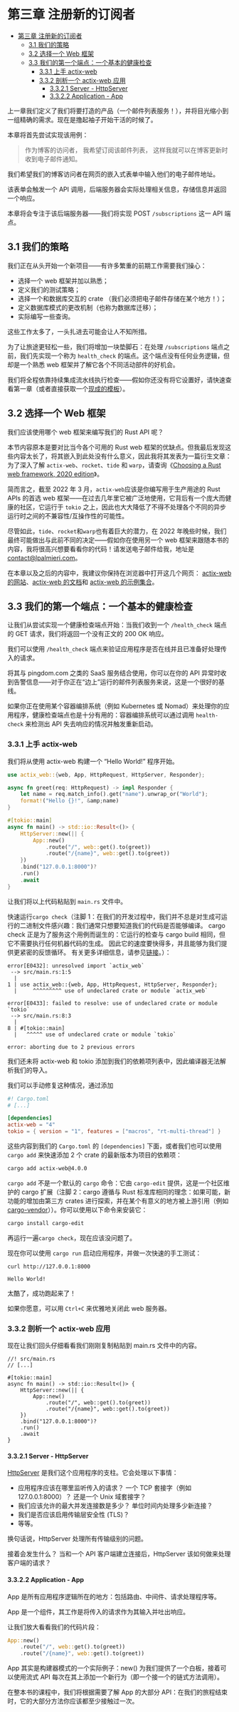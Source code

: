 # 第三章 注册新的订阅者

- [第三章 注册新的订阅者](#第三章-注册新的订阅者)
  - [3.1 我们的策略](#31-我们的策略)
  - [3.2 选择一个 Web 框架](#32-选择一个-web-框架)
  - [3.3 我们的第一个端点：一个基本的健康检查](#33-我们的第一个端点一个基本的健康检查)
    - [3.3.1 上手 actix-web](#331-上手-actix-web)
    - [3.3.2 剖析一个 actix-web 应用](#332-剖析一个-actix-web-应用)
      - [3.3.2.1 Server - HttpServer](#3321-server---httpserver)
      - [3.3.2.2 Application - App](#3322-application---app)

上一章我们定义了我们将要打造的产品（一个邮件列表服务！），并将目光缩小到一组精确的需求。现在是撸起袖子开始干活的时候了。

本章将首先尝试实现该用例：
> 作为博客的访问者，
> 我希望订阅该邮件列表，
> 这样我就可以在博客更新时收到电子邮件通知。

我们希望我们的博客访问者在网页的嵌入式表单中输入他们的电子邮件地址。

该表单会触发一个 API 调用，后端服务器会实际处理相关信息，存储信息并返回一个响应。

本章将会专注于该后端服务器——我们将实现 POST `/subscriptions` 这一 API 端点。

## 3.1 我们的策略

我们正在从头开始一个新项目——有许多繁重的前期工作需要我们操心：

- 选择一个 web 框架并加以熟悉；
- 定义我们的测试策略；
- 选择一个和数据库交互的 crate （我们必须把电子邮件存储在某个地方！）；
- 定义数据库模式的更改机制（也称为数据库迁移）；
- 实际编写一些查询。

这些工作太多了，一头扎进去可能会让人不知所措。

为了让旅途更轻松一些，我们将增加一块垫脚石：在处理 `/subscriptions` 端点之前，我们先实现一个称为 `health_check` 的端点。这个端点没有任何业务逻辑，但却是一个熟悉 web 框架并了解它各个不同活动部件的好机会。

我们将全程依靠持续集成流水线执行检查——假如你还没有将它设置好，请快速查看第一章（或者直接获取一个[现成的模板](https://www.lpalmieri.com/posts/2020-06-06-zero-to-production-1-setup-toolchain-ides-ci/#5-2-ready-to-go-ci-pipelines)）。

## 3.2 选择一个 Web 框架

我们应该使用哪个 web 框架来编写我们的 Rust API 呢？

本节内容原本是要对比当今各个可用的 Rust web 框架的优缺点。但我最后发现这些内容太长了，将其嵌入到此处没有什么意义，因此我将其发表为一篇衍生文章：为了深入了解 `actix-web`、`rocket`、`tide` 和 `warp`，请查询《[Choosing a Rust web framework, 2020 edition](https://www.lpalmieri.com/posts/2020-07-04-choosing-a-rust-web-framework-2020-edition/)》。

简而言之，截至 2022 年 3 月，`actix-web`应该是你编写用于生产用途的 Rust APIs 的首选 web 框架——在过去几年里它被广泛地使用，它背后有一个庞大而健康的社区，它运行于 `tokio` 之上，因此也大大降低了不得不处理各个不同的异步运行时之间的不兼容性/互操作性的可能性。

尽管如此，`tide`、`rocket`和`warp`也有着巨大的潜力，在 2022 年晚些时候，我们最终可能做出与此前不同的决定——假如你在使用另一个 web 框架来跟随本书的内容，我将很高兴想要看看你的代码！请发送电子邮件给我，地址是 contact@lpalmieri.com。

在本章以及之后的内容中，我建议你保持在浏览器中打开这几个网页：
[actix-web 的网站](https://actix.rs/)、[actix-web 的文档](https://docs.rs/actix-web/4.0.1/actix_web/index.html)和 [actix-web 的示例集合](https://github.com/actix/examples)。

## 3.3 我们的第一个端点：一个基本的健康检查

让我们从尝试实现一个健康检查端点开始：当我们收到一个 `/health_check` 端点的 GET 请求，我们将返回一个没有正文的 200 OK 响应。

我们可以使用 `/health_check` 端点来验证应用程序是否在线并且已准备好处理传入的请求。

将其与 pingdom.com 之类的 SaaS 服务结合使用，你可以在你的 API 异常时收到告警信息——对于你正在“边上”运行的邮件列表服务来说，这是一个很好的基线。

如果你正在使用某个容器编排系统（例如 Kubernetes 或 Nomad）来处理你的应用程序，健康检查端点也是十分有用的：容器编排系统可以通过调用 `health-check` 来检测出 API 失去响应的情况并触发重新启动。

### 3.3.1 上手 actix-web

我们将从使用 actix-web 构建一个 “Hello World!” 程序开始。

```rust
use actix_web::{web, App, HttpRequest, HttpServer, Responder};

async fn greet(req: HttpRequest) -> impl Responder {
    let name = req.match_info().get("name").unwrap_or("World");
    format!("Hello {}!", &amp;name)
}

#[tokio::main]
async fn main() -> std::io::Result<()> {
    HttpServer::new(|| {
        App::new()
            .route("/", web::get().to(greet))
            .route("/{name}", web::get().to(greet))
    })
    .bind("127.0.0.1:8000")?
    .run()
    .await
}
```

让我们将以上代码粘贴到 `main.rs` 文件中。

快速运行`cargo check`（注脚 1：在我们的开发过程中，我们并不总是对生成可运行的二进制文件感兴趣：我们通常只想要知道我们的代码是否能够编译。 cargo check 正是为了服务这个用例而诞生的：它运行的检查与 cargo build 相同，但它不需要执行任何机器代码的生成。 因此它的速度要快得多，并且能够为我们提供更紧密的反馈循环。 有关更多详细信息，请参见[链接](https://doc.rust-lang.org/edition-guide/rust-2018/cargo-and-crates-io/cargo-check-for-faster-checking.html)。）：
```plain
error[E0432]: unresolved import `actix_web`
 --> src/main.rs:1:5
  |
1 | use actix_web::{web, App, HttpRequest, HttpServer, Responder};
  |     ^^^^^^^^^ use of undeclared crate or module `actix_web`

error[E0433]: failed to resolve: use of undeclared crate or module `tokio`
 --> src/main.rs:8:3
  |
8 | #[tokio::main]
  |   ^^^^^ use of undeclared crate or module `tokio`

error: aborting due to 2 previous errors
```

我们还未将 actix-web 和 tokio 添加到我们的依赖项列表中，因此编译器无法解析我们的导入。

我们可以手动修复这种情况，通过添加

```toml
#! Cargo.toml
# [...]

[dependencies]
actix-web = "4"
tokio = { version = "1", features = ["macros", "rt-multi-thread"] }
```

这些内容到我们的 `Cargo.toml` 的 `[dependencies]` 下面，或者我们也可以使用 `cargo add` 来快速添加 2 个 crate 的最新版本为项目的依赖项：
```bash
cargo add actix-web@4.0.0
```

`cargo add` 不是一个默认的 `cargo` 命令：它由 `cargo-edit` 提供，这是一个社区维护的 cargo 扩展（注脚 2：cargo 遵循与 Rust 标准库相同的理念：如果可能，新功能的增加由第三方 crates 进行探索，并在某个有意义的地方被上游引用（例如 [cargo-vendor](https://github.com/alexcrichton/cargo-vendor)））。你可以使用以下命令来安装它：

```bash
cargo install cargo-edit
```

再运行一遍`cargo check`，现在应该没问题了。

现在你可以使用 `cargo run` 启动应用程序，并做一次快速的手工测试：
```plain
curl http://127.0.0.1:8000
```
```plain
Hello World!
```

太酷了，成功跑起来了！

如果你愿意，可以用 `Ctrl+C` 来优雅地关闭此 web 服务器。

### 3.3.2 剖析一个 actix-web 应用

现在让我们回头仔细看看我们刚刚复制粘贴到 main.rs 文件中的内容。
```plain
//! src/main.rs
// [...]

#[tokio::main]
async fn main() -> std::io::Result<()> {
    HttpServer::new(|| {
        App::new()
            .route("/", web::get().to(greet))
            .route("/{name}", web::get().to(greet))
    })
    .bind("127.0.0.1:8000")?
    .run()
    .await
}
```

#### 3.3.2.1 Server - HttpServer

[HttpServer](https://docs.rs/actix-web/4.0.1/actix_web/struct.HttpServer.html) 是我们这个应用程序的支柱。它会处理以下事情：
- 应用程序应该在哪里监听传入的请求？ 一个 TCP 套接字（例如 127.0.0.1:8000）？ 还是一个 Unix 域套接字？
- 我们应该允许的最大并发连接数是多少？ 单位时间内处理多少新连接？
- 我们是否应该启用传输层安全性 (TLS)？
- 等等。

换句话说，HttpServer 处理所有传输级别的问题。

接着会发生什么？ 当和一个 API 客户端建立连接后，HttpServer 该如何做来处理客户端的请求？

#### 3.3.2.2 Application - App

App 是所有应用程序逻辑所在的地方：包括路由、中间件、请求处理程序等。

App 是一个组件，其工作是将传入的请求作为其输入并吐出响应。

让我们放大看看我们的代码片段：
```rust
App::new()
    .route("/", web::get().to(greet))
    .route("/{name}", web::get().to(greet))
```

App 其实是构建器模式的一个实际例子：new() 为我们提供了一个白板，接着可以使用流式 API 每次在其上添加一个新行为（即一个接一个的链式方法调用）。

在整本书的课程中，我们将根据需要了解 App 的大部分 API：在我们的旅程结束时，它的大部分方法你应该都至少接触过一次。
